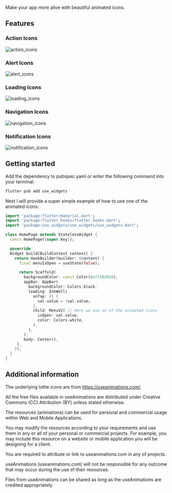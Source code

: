 Make your app more alive with beautiful animated icons.

## Features

### Action Icons

![action_icons](https://github.com/dunef-io/use-widgets/assets/109608078/787db31a-4fa5-47f6-9763-4b77a7e2d850)


### Alert Icons

![alert_icons](https://github.com/dunef-io/use-widgets/assets/109608078/c6a7bd30-82e6-439e-a299-867b4d578ec1)


### Loading Icons

![loading_icons](https://github.com/dunef-io/use-widgets/assets/109608078/90d95751-2344-4c6c-8a7f-d596fafc7bb5)


### Navigation Icons

![navigation_icons](https://github.com/dunef-io/use-widgets/assets/109608078/ad6a4c6c-1a92-4628-8fd0-b7e68d287dd8)


### Notification Icons

![notification_icons](https://github.com/dunef-io/use-widgets/assets/109608078/36cba6dc-d4ec-4913-aa2e-1c68ac53a764)


## Getting started

Add the dependency to pubspec.yaml or enter the following command into your terminal:

```bash
flutter pub add use_widgets
```

Next I will provide a super simple example of how to use one of the animated icons:
```dart
import 'package:flutter/material.dart';
import 'package:flutter_hooks/flutter_hooks.dart';
import 'package:use_widgets/use_widgets/use_widgets.dart';

class HomePage extends StatelessWidget {
  const HomePage({super.key});

  @override
  Widget build(BuildContext context) {
    return HookBuilder(builder: (context) {
      final menuIsOpen = useState(false);

      return Scaffold(
        backgroundColor: const Color(0xff202020),
        appBar: AppBar(
          backgroundColor: Colors.black,
          leading: InkWell(
            onTap: () {
              val.value = !val.value;
            },
            child: MenuV2( // Here we use on of the animated icons
              isOpen: val.value,
              color: Colors.white,
            ),
          ),
        ),
        body: Center(),
     ),
    }),
  }
}

```

## Additional information

The underlying lottie icons are from https://useanimations.com/.

All the free files available in useAnimations are distributed under Creative Commons (CC) Attribution (BY) unless stated otherwise.

The resources (animations) can be used for personal and commercial usage within Web and Mobile Applications.

You may modify the resources according to your requirements and use them in any or all of your personal or commercial projects. For example, you may include this resource on a website or mobile application you will be designing for a client.

You are required to attribute or link to useanimations.com in any of projects.

useAnimations (useanimations.com) will not be responsible for any outcome that may occur during the use of their resources.

Files from useAnimations can be shared as long as the useAnimations are credited appropriately.
